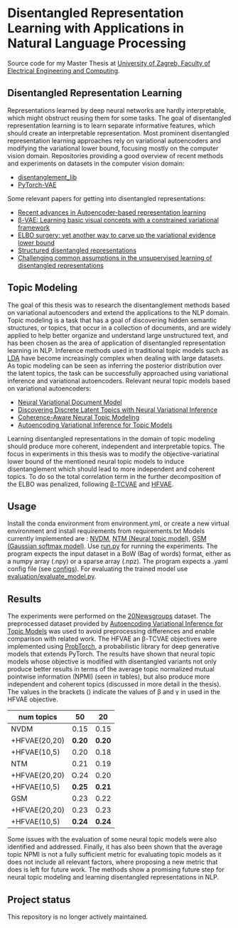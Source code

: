 # Disentangled Representation Learning with Applications in Natural Language Processing
Source code for my Master Thesis at [University of Zagreb, Faculty of Electrical Engineering and Computing](https://www.fer.unizg.hr/en).

## Disentangled Representation Learning
Representations learned by deep neural networks are hardly interpretable, which might obstruct reusing them for some tasks.
The goal of disentangled representation learning is to learn separate informative features, which should create an interpretable representation.
Most prominent disentangled representation learning approaches rely on variational autoencoders and modifying the variational lower bound, focusing mostly on the computer vision domain.
Repositories providing a good overview of recent methods and experiments on datasets in the computer vision domain:
 * [disentanglement_lib](https://github.com/google-research/disentanglement_lib/)
 * [PyTorch-VAE](https://github.com/AntixK/PyTorch-VAE )

Some relevant papers for getting into disentangled representations: 
 * [Recent advances in Autoencoder-based representation learning](https://arxiv.org/pdf/1812.05069.pdf)
 * [&beta;-VAE: Learning basic visual concepts with a constrained variational framework](https://openreview.net/pdf?id=Sy2fzU9gl)
 * [ELBO surgery: yet another way to carve up the variational evidence lower bound](http://approximateinference.org/accepted/HoffmanJohnson2016.pdf)  
 * [Structured disentangled representations](https://arxiv.org/pdf/1804.02086v4.pdf)
 * [Challenging common assumptions in the unsupervised learning of disentangled representations](https://arxiv.org/pdf/1811.12359.pdf)

## Topic Modeling
The goal of this thesis was to research the disentanglement methods based on variational autoencoders and extend the applications to the NLP domain.
Topic modeling is a task that has a goal of discovering hidden semantic structures, or topics, that occur in a collection of documents, and are widely 
applied to help better organize and understand large unstructured text, and has been chosen as the area of application of disentangled representation learning in NLP.
Inference methods used in traditional topic models such as [LDA](http://www.jmlr.org/papers/volume3/blei03a/blei03a.pdf) have become increasingly complex when
dealing with large datasets. As topic modeling can be seen as inferring the posterior distribution over the latent topics, the task can be successfully approached
using variational inference and variational autoencoders.
Relevant neural topic models based on variational autoencoders:
 * [Neural Variational Document Model](https://arxiv.org/pdf/1511.06038.pdf)
 * [Discovering Discrete Latent Topics with Neural Variational Inference](https://dl.acm.org/doi/pdf/10.5555/3305890.3305930)
 * [Coherence-Aware Neural Topic Modeling](https://arxiv.org/pdf/1809.02687.pdf)
 * [Autoencoding Variational Inference for Topic Models](https://arxiv.org/pdf/1703.01488.pdf)
 
Learning disentangled representations in the domain of topic modeling should produce more coherent, independent and interpretable topics.
The focus in experiments in this thesis was to modify the objective-variatinal lower bound of the mentioned
neural topic models to induce disentanglement which should lead to more independent and coherent topics.
To do so the total correlation term in the further decomposition of the ELBO was penalized, following 
[&beta;-TCVAE](https://arxiv.org/pdf/1802.04942.pdf) and [HFVAE](https://arxiv.org/abs/1804.02086).

## Usage
Install the conda environment from environment.yml, or create a new virtual environment and install requirements from requirements.txt
Models currently implemented are : [NVDM](https://arxiv.org/pdf/1511.06038.pdf), [NTM (Neural topic model)](https://arxiv.org/pdf/1809.02687.pdf), [GSM (Gaussian softmax model)](https://dl.acm.org/doi/pdf/10.5555/3305890.3305930).
Use [run.py](run.py) for running the experiments. The program expects the input dataset in a BoW (Bag of words) format, either as a numpy array (.npy) or a sparse array (.npz). 
The program expects a .yaml config file (see [configs](configs)).
For evaluating the trained model use [evaluation/evaluate_model.py](evaluation/evaluate_model.py).


## Results
The experiments were performed on the [20Newsgroups](http://qwone.com/~jason/20Newsgroups/) dataset.
The preprocessed dataset provided by [Autoencoding Variational Inference for Topic Models](https://arxiv.org/pdf/1703.01488.pdf) was used to avoid preprocessing differences and enable comparison with related work.
The HFVAE an &beta;-TCVAE objectives were implemented using [ProbTorch](https://github.com/probtorch/probtorch), a probabilistic library for deep generative models that extends PyTorch. 
The results have shown that neural topic models whose objective is modified with disentangled variants not only produce better results in terms of the average topic normalized mutual pointwise information (NPMI) (seen in tables),
but also produce more independent and coherent topics (discussed in more detail in the thesis).
The values in the brackets () indicate the values of &beta; and &gamma; in used in the HFVAE objective. 


| num topics    | 50   |  20  |
| ---           | :---:| :---:|
| NVDM          | 0.15 | 0.15 |
| +HFVAE(20,20) | **0.20** | **0.20** |
| +HFVAE(10,5)  | 0.20 | 0.18 |
| NTM           | 0.21 | 0.19 |
| +HFVAE(20,20) | O.24 | 0.20 |
| +HFVAE(10,5)  | **0.25** | **0.21** |
| GSM           | 0.23 | 0.22 |
| +HFVAE(20,20) | 0.23 | 0.23 |
| +HFVAE(10,5)  | **0.24** | **0.24** | 
Some issues with the evaluation of some neural topic models were also identified and addressed.
Finally, it has also been shown that the average topic NPMI is not a fully sufficient metric for evaluating topic models as it does not include all relevant factors, where proposing a new metric that does is left for future work.
The methods show a promising future step for neural topic modeling and learning disentangled representations in NLP.

## Project status
This repository is no longer actively maintained.